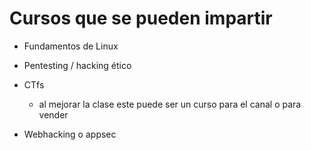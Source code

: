 # Cursos que se pueden impartir


- Fundamentos de Linux

- Pentesting / hacking ético

- CTfs
	- al mejorar la clase este puede ser un curso para el canal o para vender

- Webhacking o appsec

